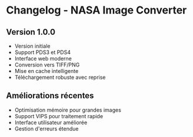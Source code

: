 # Changelog - NASA Image Converter

## Version 1.0.0
- Version initiale
- Support PDS3 et PDS4
- Interface web moderne
- Conversion vers TIFF/PNG
- Mise en cache intelligente
- Téléchargement robuste avec reprise

## Améliorations récentes
- Optimisation mémoire pour grandes images
- Support VIPS pour traitement rapide
- Interface utilisateur améliorée
- Gestion d'erreurs étendue
